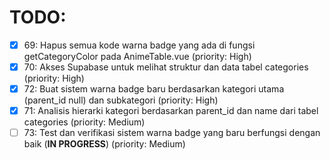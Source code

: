 # TODO:

- [x] 69: Hapus semua kode warna badge yang ada di fungsi getCategoryColor pada AnimeTable.vue (priority: High)
- [x] 70: Akses Supabase untuk melihat struktur dan data tabel categories (priority: High)
- [x] 72: Buat sistem warna badge baru berdasarkan kategori utama (parent_id null) dan subkategori (priority: High)
- [x] 71: Analisis hierarki kategori berdasarkan parent_id dan name dari tabel categories (priority: Medium)
- [ ] 73: Test dan verifikasi sistem warna badge yang baru berfungsi dengan baik (**IN PROGRESS**) (priority: Medium)
